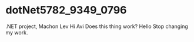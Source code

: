 # dotNet5782_9349_0796
.NET project, Machon Lev
Hi Avi Does this thing work?
Hello Stop changing my work.